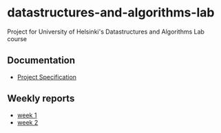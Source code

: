 # datastructures-and-algorithms-lab
Project for University of Helsinki's Datastructures and Algorithms Lab course

## Documentation
- [Project Specification](https://github.com/nicolaskivimaki/tiralabra/blob/main/documentation/project_specification.md)

## Weekly reports
- [week 1](https://github.com/nicolaskivimaki/tiralabra/blob/main/documentation/weekly_reports/week1.md)
- [week 2](https://github.com/nicolaskivimaki/tiralabra/blob/main/documentation/weekly_reports/week2.md)
